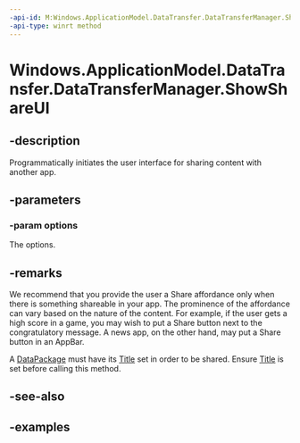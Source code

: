 ```yaml
---
-api-id: M:Windows.ApplicationModel.DataTransfer.DataTransferManager.ShowShareUI(Windows.ApplicationModel.DataTransfer.ShareUIOptions)
-api-type: winrt method
---
```


<!-- Method syntax.
public void DataTransferManager.ShowShareUI(ShareUIOptions shareOptions)
-->

# Windows.ApplicationModel.DataTransfer.DataTransferManager.ShowShareUI

## -description
Programmatically initiates the user interface for sharing content with another app.

## -parameters
### -param options
The options.

## -remarks
We recommend that you provide the user a Share affordance only when there is something shareable in your app. The prominence of the affordance can vary based on the nature of the content. For example, if the user gets a high score in a game, you may wish to put a Share button next to the congratulatory message. A news app, on the other hand, may put a Share button in an AppBar.

A [DataPackage](datapackage.md) must have its [Title](datapackagepropertyset_title.md) set in order to be shared. Ensure [Title](datapackagepropertyset_title.md) is set before calling this method.

## -see-also

## -examples



